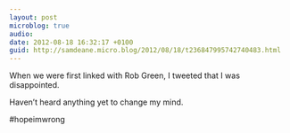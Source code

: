 ```yaml
---
layout: post
microblog: true
audio: 
date: 2012-08-18 16:32:17 +0100
guid: http://samdeane.micro.blog/2012/08/18/t236847995742740483.html
---
```

When we were first linked with Rob Green, I tweeted that I was disappointed. 

Haven’t heard anything yet to change my mind.

#hopeimwrong
